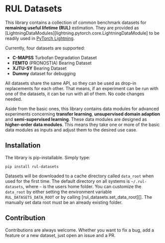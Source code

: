 # RUL Datasets

This library contains a collection of common benchmark datasets for **remaining useful lifetime (RUL)** estimation.
They are provided as [LightningDataModules][lightning.pytorch.core.LightningDataModule] to be readily used in [PyTorch Lightning](https://pytorch-lightning.readthedocs.io/en/latest/).

Currently, four datasets are supported:

* **C-MAPSS** Turbofan Degradation Dataset
* **FEMTO** (PRONOSTIA) Bearing Dataset
* **XJTU-SY** Bearing Dataset
* **Dummy** dataset for debugging

All datasets share the same API, so they can be used as drop-in replacements for each other.
That means, if an experiment can be run with one of the datasets, it can be run with all of them.
No code changes needed.

Aside from the basic ones, this library contains data modules for advanced experiments concerning **transfer learning**, **unsupervised domain adaption** and **semi-supervised learning**.
These data modules are designed as **higher-order data modules**.
This means they take one or more of the basic data modules as inputs and adjust them to the desired use case.

## Installation

The library is pip-installable. Simply type:

```shell
pip install rul-datasets
```

Datasets will be downloaded to a cache directory called `data_root` when used for the first time.
The default directory on all systems is `~/.rul-datasets`, where `~` is the users home folder.
You can customize the `data_root` by either setting the environment variable `RUL_DATASETS_DATA_ROOT` or by calling [rul_datasets.set_data_root][]. The manually set data root must be an already existing folder.

## Contribution

Contributions are always welcome. Whether you want to fix a bug, add a feature or a new dataset, just open an issue and a PR.